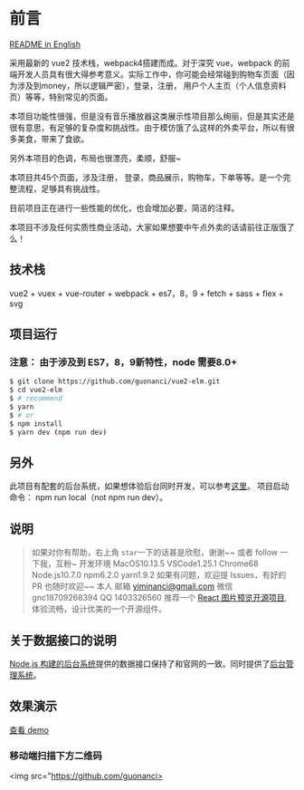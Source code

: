 # 前言
[README in English](README-en.md)

采用最新的 vue2 技术栈，webpack4搭建而成。对于深究 vue，webpack 的前端开发人员具有很大得参考意义。实际工作中，你可能会经常碰到购物车页面（因为涉及到money，所以逻辑严密），登录，注册， 用户个人主页（个人信息资料页）等等，特别常见的页面。

本项目功能性很强，但是没有音乐播放器这类展示性项目那么绚丽，但是其实还是很有意思，有足够的复杂度和挑战性。由于模仿饿了么这样的外卖平台，所以有很多美食，带来了食欲。

另外本项目的色调，布局也很漂亮，柔顺，舒服~

本项目共45个页面，涉及注册， 登录，商品展示，购物车，下单等等。是一个完整流程，足够具有挑战性。

目前项目正在进行一些性能的优化，也会增加必要，简洁的注释。

本项目不涉及任何实质性商业活动，大家如果想要中午点外卖的话请前往正版饿了么！

## 技术栈
vue2 + vuex + vue-router + webpack + es7，8，9 + fetch + sass + flex + svg

## 项目运行
### 注意： 由于涉及到 ES7，8，9新特性，node 需要8.0+

```bash
$ git clone https://github.com/guonanci/vue2-elm.git
$ cd vue2-elm
$ # recommend
$ yarn
$ # or
$ npm install
$ yarn dev (npm run dev)
```

## 另外
此项目有配套的后台系统，如果想体验后台同时开发，可以参考[这里](https://github.com/guonanci/node-elm)。
项目启动命令： npm run local（not npm run dev）。

## 说明
> 如果对你有帮助，右上角 `star`一下的话甚是欣慰，谢谢~~
> 或者 follow 一下我，互粉~
> 开发环境 MacOS10.13.5 VSCode1.25.1 Chrome68 Node.js10.7.0 npm6.2.0 yarn1.9.2
> 如果有问题，欢迎提 Issues，有好的PR 也随时欢迎~~
> 本人 邮箱 yiminanci@gmail.com 微信 gnc18709268394 QQ 1403326560
> 推荐一个 [React 图片预览开源项目](https://github.com/guonanci/react-images-viewer), 体验流畅，设计优美的一个开源组件。

## 关于数据接口的说明
[Node.js 构建的后台系统](https://github.com/guonanci/elm-node)提供的数据接口保持了和官网的一致。同时提供了[后台管理系统](https://github.com/guonanci/elm-manage)。

## 效果演示

[查看 demo](https://guonanci.github.io/vue2-elm)

### 移动端扫描下方二维码

<img
src="https://github.com/guonanci>
